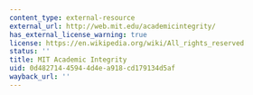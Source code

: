 ```yaml
---
content_type: external-resource
external_url: http://web.mit.edu/academicintegrity/
has_external_license_warning: true
license: https://en.wikipedia.org/wiki/All_rights_reserved
status: ''
title: MIT Academic Integrity
uid: 0d482714-4594-4d4e-a918-cd179134d5af
wayback_url: ''
---
```

